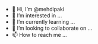 - 👋 Hi, I’m @mehdipaki
- 👀 I’m interested in ...
- 🌱 I’m currently learning ...
- 💞️ I’m looking to collaborate on ...
- 📫 How to reach me ...

<!---
mehdipaki/mehdipaki is a ✨ special ✨ repository because its `README.md` (this file) appears on your GitHub profile.
You can click the Preview link to take a look at your changes.
--->
